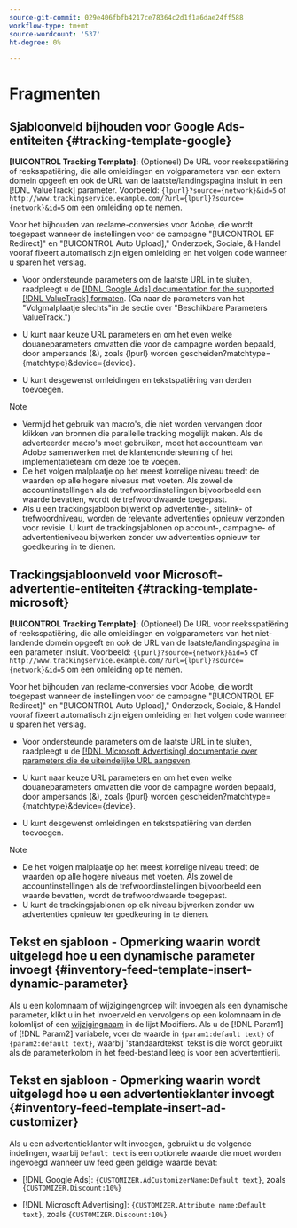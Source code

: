 ```yaml
---
source-git-commit: 029e406fbfb4217ce78364c2d1f1a6dae24ff588
workflow-type: tm+mt
source-wordcount: '537'
ht-degree: 0%

---
```

# Fragmenten

## Sjabloonveld bijhouden voor Google Ads-entiteiten {#tracking-template-google}

<!-- Duplicated from include file because one file has multiple occurrences, which ExL doesn't support. -->

**[!UICONTROL Tracking Template]:** (Optioneel) De URL voor reeksspatiëring of reeksspatiëring, die alle omleidingen en volgparameters van een extern domein opgeeft en ook de URL van de laatste/landingspagina insluit in een [!DNL ValueTrack] parameter. Voorbeeld: `{lpurl}?source={network}&id=5` of `http://www.trackingservice.example.com/?url={lpurl}?source={network}&id=5` om een omleiding op te nemen.

Voor het bijhouden van reclame-conversies voor Adobe, die wordt toegepast wanneer de instellingen voor de campagne &quot;[!UICONTROL EF Redirect]&quot; en &quot;[!UICONTROL Auto Upload],&quot; Onderzoek, Sociale, &amp; Handel vooraf fixeert automatisch zijn eigen omleiding en het volgen code wanneer u sparen het verslag.

* Voor ondersteunde parameters om de laatste URL in te sluiten, raadpleegt u de [[!DNL Google Ads] documentation for the supported [!DNL ValueTrack] formaten](https://support.google.com/google-ads/answer/6305348). (Ga naar de parameters van het &quot;Volgmalplaatje slechts&quot;in de sectie over &quot;Beschikbare Parameters ValueTrack.&quot;)

* U kunt naar keuze URL parameters en om het even welke douaneparameters omvatten die voor de campagne worden bepaald, door ampersands (&amp;), zoals {lpurl} worden gescheiden?matchtype={matchtype}&amp;device={device}.

* U kunt desgewenst omleidingen en tekstspatiëring van derden toevoegen.

>[!NOTE]
>
>* Vermijd het gebruik van macro&#39;s, die niet worden vervangen door klikken van bronnen die parallelle tracking mogelijk maken. Als de adverteerder macro&#39;s moet gebruiken, moet het accountteam van Adobe samenwerken met de klantenondersteuning of het implementatieteam om deze toe te voegen.
>* De het volgen malplaatje op het meest korrelige niveau treedt de waarden op alle hogere niveaus met voeten. Als zowel de accountinstellingen als de trefwoordinstellingen bijvoorbeeld een waarde bevatten, wordt de trefwoordwaarde toegepast.
>* Als u een trackingsjabloon bijwerkt op advertentie-, sitelink- of trefwoordniveau, worden de relevante advertenties opnieuw verzonden voor revisie. U kunt de trackingsjablonen op account-, campagne- of advertentieniveau bijwerken zonder uw advertenties opnieuw ter goedkeuring in te dienen.


## Trackingsjabloonveld voor Microsoft-advertentie-entiteiten {#tracking-template-microsoft}

<!-- Search CRUD and bulk edit of Microsoft entity settings -->

**[!UICONTROL Tracking Template]:** (Optioneel) De URL voor reeksspatiëring of reeksspatiëring, die alle omleidingen en volgparameters van het niet-landende domein opgeeft en ook de URL van de laatste/landingspagina in een parameter insluit. Voorbeeld: `{lpurl}?source={network}&id=5` of `http://www.trackingservice.example.com/?url={lpurl}?source={network}&id=5` om een omleiding op te nemen.

Voor het bijhouden van reclame-conversies voor Adobe, die wordt toegepast wanneer de instellingen voor de campagne &quot;[!UICONTROL EF Redirect]&quot; en &quot;[!UICONTROL Auto Upload],&quot; Onderzoek, Sociale, &amp; Handel vooraf fixeert automatisch zijn eigen omleiding en het volgen code wanneer u sparen het verslag.

* Voor ondersteunde parameters om de laatste URL in te sluiten, raadpleegt u de [[!DNL Microsoft Advertising] documentatie over parameters die de uiteindelijke URL aangeven](https://help.ads.microsoft.com/#apex/3/en/56799).

* U kunt naar keuze URL parameters en om het even welke douaneparameters omvatten die voor de campagne worden bepaald, door ampersands (&amp;), zoals {lpurl} worden gescheiden?matchtype={matchtype}&amp;device={device}.

* U kunt desgewenst omleidingen en tekstspatiëring van derden toevoegen.

<!-- Some entities may need additional/different notes. Try to keep this applicable to all MS entities. -->

>[!NOTE]
>
>* De het volgen malplaatje op het meest korrelige niveau treedt de waarden op alle hogere niveaus met voeten. Als zowel de accountinstellingen als de trefwoordinstellingen bijvoorbeeld een waarde bevatten, wordt de trefwoordwaarde toegepast.
>* U kunt de trackingsjablonen op elk niveau bijwerken zonder uw advertenties opnieuw ter goedkeuring in te dienen.


## Tekst en sjabloon - Opmerking waarin wordt uitgelegd hoe u een dynamische parameter invoegt {#inventory-feed-template-insert-dynamic-parameter}

Als u een kolomnaam of wijzigingengroep wilt invoegen als een dynamische parameter, klikt u in het invoerveld en vervolgens op een kolomnaam in de kolomlijst of een [wijzigingnaam](/help/search-social-commerce/campaign-management/inventory-feeds/modifiers-manage.md) in de lijst Modifiers. Als u de [!DNL Param1] of [!DNL Param2] variabele, voer de waarde in `{param1:default text}` of `{param2:default text}`, waarbij &#39;standaardtekst&#39; tekst is die wordt gebruikt als de parameterkolom in het feed-bestand leeg is voor een advertentierij.

## Tekst en sjabloon - Opmerking waarin wordt uitgelegd hoe u een advertentieklanter invoegt {#inventory-feed-template-insert-ad-customizer}

Als u een advertentieklanter wilt invoegen, gebruikt u de volgende indelingen, waarbij `Default text` is een optionele waarde die moet worden ingevoegd wanneer uw feed geen geldige waarde bevat:

* [!DNL Google Ads]: `{CUSTOMIZER.AdCustomizerName:Default text}`, zoals `{CUSTOMIZER.Discount:10%}`

* [!DNL Microsoft Advertising]: `{CUSTOMIZER.Attribute name:Default text}`, zoals `{CUSTOMIZER.Discount:10%}`
